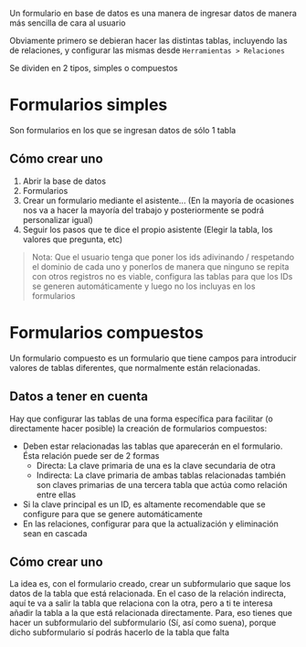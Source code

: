 Un formulario en base de datos es una manera de ingresar datos de manera más sencilla de cara al usuario

Obviamente primero se debieran hacer las distintas tablas, incluyendo las de relaciones, y configurar las mismas desde `Herramientas > Relaciones`

Se dividen en 2 tipos, simples o compuestos

# Formularios simples
Son formularios en los que se ingresan datos de sólo 1 tabla

## Cómo crear uno
1. Abrir la base de datos
2. Formularios
3. Crear un formulario mediante el asistente... (En la mayoría de ocasiones nos va a hacer la mayoría del trabajo y posteriormente se podrá personalizar igual)
4. Seguir los pasos que te dice el propio asistente (Elegir la tabla, los valores que pregunta, etc)

> Nota: Que el usuario tenga que poner los ids adivinando / respetando el dominio de cada uno y ponerlos de manera que ninguno se repita con otros registros no es viable, configura las tablas para que los IDs se generen automáticamente y luego no los incluyas en los formularios

# Formularios compuestos
Un formulario compuesto es un formulario que tiene campos para introducir valores de tablas diferentes, que normalmente están relacionadas.

## Datos a tener en cuenta
Hay que configurar las tablas de una forma específica para facilitar (o directamente hacer posible) la creación de formularios compuestos: 
- Deben estar relacionadas las tablas que aparecerán en el formulario. Ésta relación puede ser de 2 formas
    - Directa: La clave primaria de una es la clave secundaria de otra
    - Indirecta: La clave primaria de ambas tablas relacionadas también son claves primarias de una tercera tabla que actúa como relación entre ellas
- Si la clave principal es un ID, es altamente recomendable que se configure para que se genere automáticamente
- En las relaciones, configurar para que la actualización y eliminación sean en cascada

## Cómo crear uno
La idea es, con el formulario creado, crear un subformulario que saque los datos de la tabla que está relacionada. En el caso de la relación indirecta, aquí te va a salir la tabla que relaciona con la otra, pero a ti te interesa añadir la tabla a la que está relacionada directamente. Para, eso tienes que hacer un subformulario del subformulario (Sí, así como suena), porque dicho subformulario sí podrás hacerlo de la tabla que falta